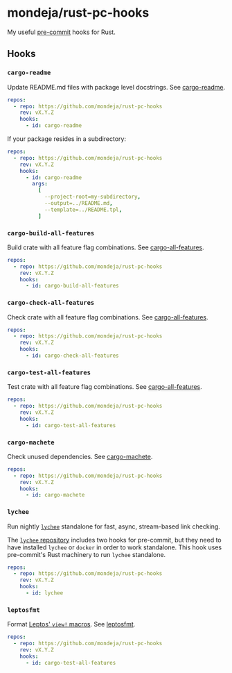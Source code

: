 # mondeja/rust-pc-hooks

My useful [pre-commit] hooks for Rust.

## Hooks

### `cargo-readme`

Update README.md files with package level docstrings. See [cargo-readme].

```yaml
repos:
  - repo: https://github.com/mondeja/rust-pc-hooks
    rev: vX.Y.Z
    hooks:
      - id: cargo-readme
```

If your package resides in a subdirectory:

```yaml
repos:
  - repo: https://github.com/mondeja/rust-pc-hooks
    rev: vX.Y.Z
    hooks:
      - id: cargo-readme
        args:
          [
            --project-root=my-subdirectory,
            --output=../README.md,
            --template=../README.tpl,
          ]
```

### `cargo-build-all-features`

Build crate with all feature flag combinations. See [cargo-all-features].

```yaml
repos:
  - repo: https://github.com/mondeja/rust-pc-hooks
    rev: vX.Y.Z
    hooks:
      - id: cargo-build-all-features
```

### `cargo-check-all-features`

Check crate with all feature flag combinations. See [cargo-all-features].

```yaml
repos:
  - repo: https://github.com/mondeja/rust-pc-hooks
    rev: vX.Y.Z
    hooks:
      - id: cargo-check-all-features
```

### `cargo-test-all-features`

Test crate with all feature flag combinations. See [cargo-all-features].

```yaml
repos:
  - repo: https://github.com/mondeja/rust-pc-hooks
    rev: vX.Y.Z
    hooks:
      - id: cargo-test-all-features
```

### `cargo-machete`

Check unused dependencies. See [cargo-machete].

```yaml
repos:
  - repo: https://github.com/mondeja/rust-pc-hooks
    rev: vX.Y.Z
    hooks:
      - id: cargo-machete
```

### `lychee`

Run nightly [`lychee`][`lychee` repository] standalone for fast, async,
stream-based link checking.

The [`lychee` repository] includes two hooks for pre-commit, but they need to
have installed `lychee` or `docker` in order to work standalone. This hook
uses pre-commit's Rust machinery to run `lychee` standalone.

```yaml
repos:
  - repo: https://github.com/mondeja/rust-pc-hooks
    rev: vX.Y.Z
    hooks:
      - id: lychee
```

### `leptosfmt`

Format [Leptos' `view!` macros]. See [leptosfmt].

```yaml
repos:
  - repo: https://github.com/mondeja/rust-pc-hooks
    rev: vX.Y.Z
    hooks:
      - id: cargo-test-all-features
```

[pre-commit]: https://pre-commit.com
[cargo-readme]: https://github.com/webern/cargo-readme
[cargo-all-features]: https://github.com/frewsxcv/cargo-all-features
[leptosfmt]: https://github.com/bram209/leptosfmt
[Leptos' `view!` macros]: https://docs.rs/leptos/latest/leptos/macro.view.html
[cargo-machete]: https://github.com/bnjbvr/cargo-machete
[`lychee` repository]: https://github.com/lycheeverse/lychee
